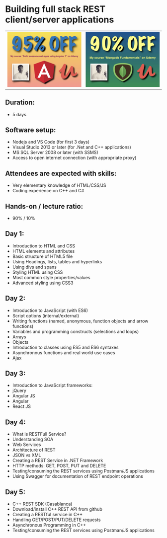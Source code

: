 # Building full stack REST client/server applications
<table>
<tr>
    <td>
        <a href="http://bit.ly/2D9pxjW" target="_blank">
        <img src="https://github.com/kayartaya-vinod/2018_11_Unisys_TypeORM/raw/master/angular7.jpeg">
        </a>
    </td>
    <td>
        <a href="https://www.udemy.com/mongodb-fundamentals/?couponCode=FIRST500" target="_blank">
        <img src="https://github.com/kayartaya-vinod/2018_11_Unisys_TypeORM/raw/master/mongodb.jpeg">
        </a>
    </td>
</tr>
</table>


## Duration:

- 5 days

## Software setup:

- Nodejs and VS Code (for first 3 days)
- Visual Studio 2013 or later (for .Net and C++ applications)
- MS SQL Server 2008 or later (with SSMS)
- Access to open internet connection (with appropriate proxy)

## Attendees are expected with skills:

- Very elementary knowledge of HTML/CSS/JS
- Coding experience on C++ and C#

## Hands-on / lecture ratio:

- 90% / 10%

## Day 1:

- Introduction to HTML and CSS
- HTML elements and attributes
- Basic structure of HTML5 file
- Using Headings, lists, tables and hyperlinks
- Using divs and spans
- Styling HTML using CSS
- Most common style properties/values
- Advanced styling using CSS3

## Day 2:

- Introduction to JavaScript (with ES6)
- Script options (internal/external)
- Writing functions (named, anonymous, function objects and arrow functions)
- Variables and programming constructs (selections and loops)
- Arrays
- Objects
- Introduction to classes using ES5 and ES6 syntaxes
- Asynchronous functions and real world use cases
- Ajax

## Day 3:

- Introduction to JavaScript frameworks:
- jQuery
- Angular JS
- Angular
- React JS

## Day 4:

- What is RESTFull Service?
- Understanding SOA
- Web Services
- Architecture of REST
- JSON vs XML
- Creating a REST Service in .NET Framework
- HTTP methods: GET, POST, PUT and DELETE
- Testing/consuming the REST services using Postman/JS applications
- Using Swagger for documentation of REST endpoint operations

## Day 5:

- C++ REST SDK (Casablanca)
- Download/install C++ REST API from github
- Creating a RESTful service in C++
- Handling GET/POST/PUT/DELETE requests
- Asynchronous Programming in C++
- Testing/consuming the REST services using Postman/JS applications